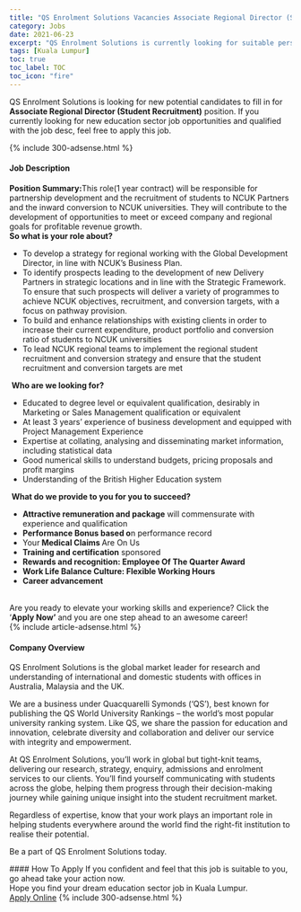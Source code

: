 ```yaml
---
title: "QS Enrolment Solutions Vacancies Associate Regional Director (Student Recruitment)" 
category: Jobs 
date: 2021-06-23 
excerpt: "QS Enrolment Solutions is currently looking for suitable person to fill in the Associate Regional Director (Student Recruitment) which positioned at Kuala Lumpur" 
tags: [Kuala Lumpur] 
toc: true 
toc_label: TOC 
toc_icon: "fire" 
--- 
```


<p>QS Enrolment Solutions is looking for new potential candidates to fill in for <b>Associate Regional Director (Student Recruitment)</b> position. If you currently looking for new education sector job opportunities and qualified with the job desc, feel free to apply this job.
</p>{% include 300-adsense.html %} 
<div><div><h4>Job Description</h4></div><div><div><span><div><div><div><strong>Position Summary:</strong>This role(1 year contract) will be responsible for partnership development and the recruitment of students to NCUK Partners and the inward conversion to NCUK universities. They will contribute to the development of opportunities to meet or exceed company and regional goals for profitable revenue growth.<br><strong>So what is your role about?</strong><strong>&#160;</strong></div><ul><li>To develop a strategy for regional working with the Global Development Director, in line with NCUK&#8217;s Business Plan.</li><li>To identify prospects leading to the development of new Delivery Partners in strategic locations and in line with the Strategic Framework. To ensure that such prospects will deliver a variety of programmes to achieve NCUK objectives, recruitment, and conversion targets, with a focus on pathway provision.</li><li>To build and enhance relationships with existing clients in order to increase their current expenditure, product portfolio and conversion ratio of students to NCUK universities</li><li>To lead NCUK regional teams to implement the regional student recruitment and conversion strategy and ensure that the student recruitment and conversion targets are met</li></ul><div>&#160;<strong>Who are we looking for?</strong></div><ul><li>Educated to degree level or equivalent qualification, desirably in Marketing or Sales Management qualification or equivalent</li><li>At least 3 years&#8217; experience of business development&#160;and equipped with Project Management Experience</li><li>Expertise at collating, analysing and disseminating market information, including statistical data</li><li>Good numerical skills to understand budgets, pricing proposals and profit margins</li><li>Understanding of the British Higher Education system</li></ul><div>&#160;<strong>What do we provide to you for you to succeed?</strong></div><ul><li><strong>Attractive remuneration and package</strong>&#160;will commensurate with experience and qualification</li><li><strong>Performance Bonus based o</strong>n performance record</li><li>Your<strong>&#160;Medical Claims&#160;</strong>Are On Us</li><li><strong>Training and certification</strong>&#160;sponsored</li><li><strong>Rewards and recognition: Employee Of The Quarter Award</strong></li><li><strong>Work Life Balance Culture: Flexible Working Hours</strong></li><li><strong>Career advancement</strong></li></ul><div><br>Are you ready to elevate your working skills and experience? Click the &#8216;<strong>Apply Now&#8217;</strong>&#160;and you are one step ahead to an awesome career!</div></div></div></span></div></div></div> 
{% include article-adsense.html %} 
<div><div><h4>Company Overview</h4></div><div><div><span><div><p>QS Enrolment Solutions is the global market leader for research and understanding of international and domestic students with offices in Australia, Malaysia and the UK.</p><p>We are a business under Quacquarelli Symonds (&#8216;QS&#8217;), best known for publishing the QS World University Rankings &#8211; the world&#8217;s most popular university ranking system. Like QS, we share the passion for education and innovation, celebrate diversity and collaboration and deliver our service with integrity and empowerment.</p><p>At QS Enrolment Solutions, you&#8217;ll work in global but tight-knit teams, delivering our research, strategy, enquiry, admissions and enrolment services to our clients. You&#8217;ll find yourself communicating with students across the globe, helping them progress through their decision-making journey while gaining unique insight into the student recruitment market.</p><p>Regardless of expertise, know that your work plays an important role in helping students everywhere around the world find the right-fit institution to realise their potential.</p><p>Be a part of QS Enrolment Solutions today.</p></div></span></div></div></div> 
#### How To Apply 
If you confident and feel that this job is suitable to you, go ahead take your action now. <br/> 
Hope you find your dream education sector job in Kuala Lumpur. <br/> 
<a href="https://www.jobstreet.com.my/en/job/associate-regional-director-student-recruitment-4595427?jobId=jobstreet-my-job-4595427" class="btn btn--info" target="_blank" rel="nofollow noopenner">Apply Online</a> 
{% include 300-adsense.html %} 